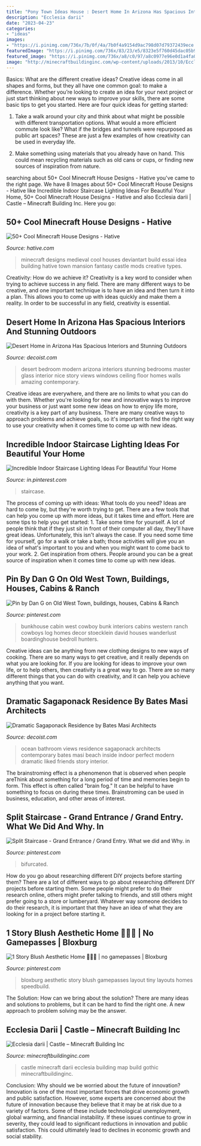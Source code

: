 ```yaml
---
title: "Pony Town Ideas House : Desert Home In Arizona Has Spacious Interiors And Stunning Outdoors"
description: "Ecclesia darii"
date: "2023-04-23"
categories:
- "ideas"
images:
- "https://i.pinimg.com/736x/7b/0f/4a/7b0f4a9154d9ac798d07d79372439ece.jpg"
featuredImage: "https://i.pinimg.com/736x/83/23/e5/8323e5f760d45dac05b92866553d669a.jpg"
featured_image: "https://i.pinimg.com/736x/a8/c0/97/a8c0977e96e0d1a4fa0fac98724d193a.jpg"
image: "http://minecraftbuildinginc.com/wp-content/uploads/2013/10/Ecclesia-darii-Minecraft-castle-ideas-7.jpg"
---
```



Basics: What are the different creative ideas?
Creative ideas come in all shapes and forms, but they all have one common goal: to make a difference. Whether you’re looking to create an idea for your next project or just start thinking about new ways to improve your skills, there are some basic tips to get you started. Here are four quick ideas for getting started:
1. Take a walk around your city and think about what might be possible with different transportation options. What would a more efficient commute look like? What if the bridges and tunnels were repurposed as public art spaces? These are just a few examples of how creativity can be used in everyday life.

2. Make something using materials that you already have on hand. This could mean recycling materials such as old cans or cups, or finding new sources of inspiration from nature.

	

		
searching about 50+ Cool Minecraft House Designs - Hative you've came to the right page. We have 8 Images about 50+ Cool Minecraft House Designs - Hative like Incredible Indoor Staircase Lighting Ideas For Beautiful Your Home, 50+ Cool Minecraft House Designs - Hative and also Ecclesia darii | Castle – Minecraft Building Inc. Here you go:
		
    
## 50+ Cool Minecraft House Designs - Hative

<img loading=lazy src="https://hative.com/wp-content/uploads/2014/02/minecraft-houses/medieval-house-idea-24.jpg" onerror="this.onerror=null;this.src='https://tse3.mm.bing.net/th?id=OIP.FC_cKkRqnPdJjjE61TbQCwHaD7&amp;pid=15.1';" alt="50+ Cool Minecraft House Designs - Hative">

_Source: hative.com_

>minecraft designs medieval cool houses deviantart build essai idea building hative town mansion fantasy castle mods creative types. 

	

Creativity: How do we achieve it?
Creativity is a key word to consider when trying to achieve success in any field. There are many different ways to be creative, and one important technique is to have an idea and then turn it into a plan. This allows you to come up with ideas quickly and make them a reality. In order to be successful in any field, creativity is essential.

    
## Desert Home In Arizona Has Spacious Interiors And Stunning Outdoors

<img loading=lazy src="http://cdn.decoist.com/wp-content/uploads/2012/10/Modern-Desert-House-bedroom-view.jpg" onerror="this.onerror=null;this.src='https://tse4.mm.bing.net/th?id=OIP.8tXDXmz6Tq0ab3jnjbdtWgHaE6&amp;pid=15.1';" alt="Desert Home in Arizona Has Spacious Interiors and Stunning Outdoors">

_Source: decoist.com_

>desert bedroom modern arizona interiors stunning bedrooms master glass interior nice story views windows ceiling floor homes walls amazing contemporary. 

	

Creative ideas are everywhere, and there are no limits to what you can do with them. Whether you're looking for new and innovative ways to improve your business or just want some new ideas on how to enjoy life more, creativity is a key part of any business. There are many creative ways to approach problems and achieve goals, so it's important to find the right way to use your creativity when it comes time to come up with new ideas.

    
## Incredible Indoor Staircase Lighting Ideas For Beautiful Your Home

<img loading=lazy src="https://i.pinimg.com/736x/a8/c0/97/a8c0977e96e0d1a4fa0fac98724d193a.jpg" onerror="this.onerror=null;this.src='https://tse3.mm.bing.net/th?id=OIP._9EBMDhZX5ik5no_8agmBQHaLH&amp;pid=15.1';" alt="Incredible Indoor Staircase Lighting Ideas For Beautiful Your Home">

_Source: in.pinterest.com_

>staircase. 

	

The process of coming up with ideas: What tools do you need?
Ideas are hard to come by, but they're worth trying to get. There are a few tools that can help you come up with more ideas, but it takes time and effort. Here are some tips to help you get started: 1. Take some time for yourself. A lot of people think that if they just sit in front of their computer all day, they'll have great ideas. Unfortunately, this isn't always the case. If you need some time for yourself, go for a walk or take a bath; those activities will give you an idea of what's important to you and when you might want to come back to your work. 2. Get inspiration from others. People around you can be a great source of inspiration when it comes time to come up with new ideas.

    
## Pin By Dan G On Old West Town, Buildings, Houses, Cabins &amp; Ranch

<img loading=lazy src="https://i.pinimg.com/736x/83/23/e5/8323e5f760d45dac05b92866553d669a.jpg" onerror="this.onerror=null;this.src='https://tse1.mm.bing.net/th?id=OIP.amubNQTFB3WzEL6ZJjmOrwHaE7&amp;pid=15.1';" alt="Pin by Dan G on Old West Town, buildings, houses, Cabins &amp; Ranch">

_Source: pinterest.com_

>bunkhouse cabin west cowboy bunk interiors cabins western ranch cowboys log homes decor stoecklein david houses wanderlust boardinghouse bedroll hunters. 

	

Creative ideas can be anything from new clothing designs to new ways of cooking. There are so many ways to get creative, and it really depends on what you are looking for. If you are looking for ideas to improve your own life, or to help others, then creativity is a great way to go. There are so many different things that you can do with creativity, and it can help you achieve anything that you want.

    
## Dramatic Sagaponack Residence By Bates Masi Architects

<img loading=lazy src="http://cdn.decoist.com/wp-content/uploads/2015/02/Beautiful-contemporary-bathroom-in-white-with-ocean-views.jpg" onerror="this.onerror=null;this.src='https://tse3.mm.bing.net/th?id=OIP.Qxtsx0SkyZAbz1wPJuElBQHaK_&amp;pid=15.1';" alt="Dramatic Sagaponack Residence by Bates Masi Architects">

_Source: decoist.com_

>ocean bathroom views residence sagaponack architects contemporary bates masi beach inside indoor perfect modern dramatic liked friends story interior. 

	

The brainstroming effect is a phenomenon that is observed when people areThink about something for a long period of time and memories begin to form. This effect is often called "brain fog." It can be helpful to have something to focus on during these times. Brainstroming can be used in business, education, and other areas of interest.

    
## Split Staircase - Grand Entrance / Grand Entry. What We Did And Why. In

<img loading=lazy src="https://i.pinimg.com/736x/7b/0f/4a/7b0f4a9154d9ac798d07d79372439ece.jpg" onerror="this.onerror=null;this.src='https://tse1.mm.bing.net/th?id=OIP.WYb5JLXppieuwczXrzCPngHaJ3&amp;pid=15.1';" alt="Split Staircase - Grand Entrance / Grand Entry. What we did and Why. in">

_Source: pinterest.com_

>bifurcated. 

	

How do you go about researching different DIY projects before starting them?
There are a lot of different ways to go about researching different DIY projects before starting them. Some people might prefer to do their research online, others might prefer talking to friends, and still others might prefer going to a store or lumberyard. Whatever way someone decides to do their research, it is important that they have an idea of what they are looking for in a project before starting it.

    
## 1 Story Blush Aesthetic Home 🧚🏻‍♀️ | No Gamepasses | Bloxburg

<img loading=lazy src="https://i.pinimg.com/736x/b3/0a/0a/b30a0a262ccaad95d5a70dcdb1caefea.jpg" onerror="this.onerror=null;this.src='https://tse3.mm.bing.net/th?id=OIP.edD7AySn2LfAoLSWlSWvFQHaEK&amp;pid=15.1';" alt="1 Story Blush Aesthetic Home 🧚🏻‍♀️ | no gamepasses | Bloxburg">

_Source: pinterest.com_

>bloxburg aesthetic story blush gamepasses layout tiny layouts homes speedbuild. 

	

The Solution: How can we bring about the solution?
There are many ideas and solutions to problems, but it can be hard to find the right one. A new approach to problem solving may be the answer.

    
## Ecclesia Darii | Castle – Minecraft Building Inc

<img loading=lazy src="http://minecraftbuildinginc.com/wp-content/uploads/2013/10/Ecclesia-darii-Minecraft-castle-ideas-7.jpg" onerror="this.onerror=null;this.src='https://tse4.mm.bing.net/th?id=OIP.RrZnGCOvZ83RLWNKQI1j7AHaEK&amp;pid=15.1';" alt="Ecclesia darii | Castle – Minecraft Building Inc">

_Source: minecraftbuildinginc.com_

>castle minecraft darii ecclesia building map build gothic minecraftbuildinginc. 

	

Conclusion: Why should we be worried about the future of innovation?
Innovation is one of the most important forces that drive economic growth and public satisfaction. However, some experts are concerned about the future of innovation because they believe that it may be at risk due to a variety of factors. Some of these include technological unemployment, global warming, and financial instability. If these issues continue to grow in severity, they could lead to significant reductions in innovation and public satisfaction. This could ultimately lead to declines in economic growth and social stability.


